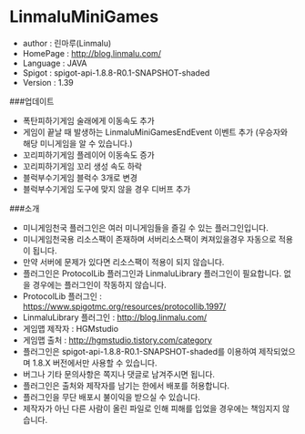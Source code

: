 # LinmaluMiniGames

 - author : 린마루(Linmalu)
 - HomePage : http://blog.linmalu.com/
 - Language : JAVA
 - Spigot : spigot-api-1.8.8-R0.1-SNAPSHOT-shaded
 - Version : 1.39

###업데이트
- 폭탄피하기게임 술래에게 이동속도 추가
- 게임이 끝날 때 발생하는 LinmaluMiniGamesEndEvent 이벤트 추가 (우승자와 해당 미니게임을 알 수 있습니다.)
- 꼬리피하기게임 플레이어 이동속도 증가
- 꼬리피하기게임 꼬리 생성 속도 하락
- 블럭부수기게임 블럭수 3개로 변경
- 블럭부수기게임 도구에 맞지 않을 경우 디버프 추가

###소개
- 미니게임천국 플러그인은 여러 미니게임들을 즐길 수 있는 플러그인입니다.
- 미니게임천국용 리소스팩이 존재하며 서버리소스팩이 켜져있을경우 자동으로 적용이 됩니다.
- 만약 서버에 문제가 있다면 리소스팩이 적용이 되지 않습니다.
- 플러그인은 ProtocolLib 플러그인과 LinmaluLibrary 플러그인이 필요합니다. 없을 경우에는 플러그인이 작동하지 않습니다.
- ProtocolLib 플러그인 : https://www.spigotmc.org/resources/protocollib.1997/
- LinmaluLibrary 플러그인 : http://blog.linmalu.com/
- 게임맵 제작자 : HGMstudio
- 게임맵 출처 : http://hgmstudio.tistory.com/category
- 플러그인은 spigot-api-1.8.8-R0.1-SNAPSHOT-shaded를 이용하여 제작되었으며 1.8.X 버전에서만 사용할 수 있습니다.
- 버그나 기타 문의사항은 쪽지나 댓글로 남겨주시면 됩니다.
- 플러그인은 출처와 제작자를 남기는 한에서 배포를 허용합니다.
- 플러그인을 무단 배포시 불이익을 받으실 수 있습니다.
- 제작자가 아닌 다른 사람이 올린 파일로 인해 피해를 입었을 경우에는 책임지지 않습니다.
